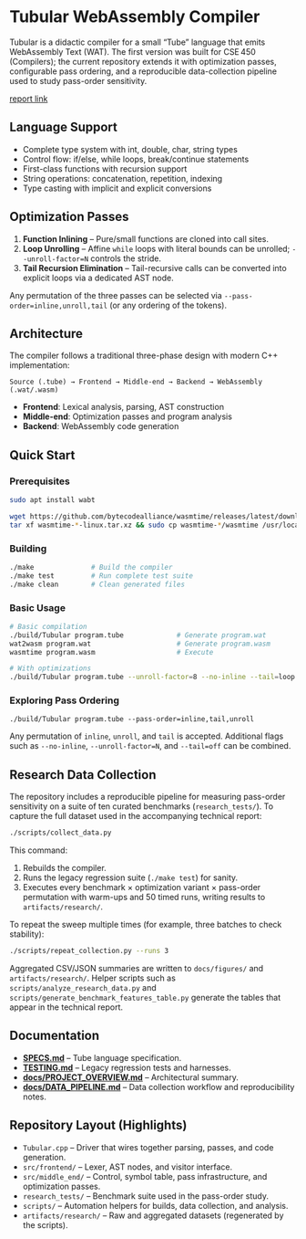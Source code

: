# Tubular WebAssembly Compiler

Tubular is a didactic compiler for a small “Tube” language that emits WebAssembly
Text (WAT). The first version was built for CSE 450 (Compilers); the current
repository extends it with optimization passes, configurable pass ordering, and a
reproducible data-collection pipeline used to study pass-order sensitivity.

[report link](https://drive.google.com/file/d/1l2euVHNgPHo4V_RDMbIrIy_qi7EYpVuD/view?usp=sharing)

## Language Support

- Complete type system with int, double, char, string types
- Control flow: if/else, while loops, break/continue statements
- First-class functions with recursion support
- String operations: concatenation, repetition, indexing
- Type casting with implicit and explicit conversions

## Optimization Passes

1. **Function Inlining** – Pure/small functions are cloned into call sites.
2. **Loop Unrolling** – Affine `while` loops with literal bounds can be unrolled; `--unroll-factor=N` controls the stride.
3. **Tail Recursion Elimination** – Tail-recursive calls can be converted into explicit loops via a dedicated AST node.

Any permutation of the three passes can be selected via
`--pass-order=inline,unroll,tail` (or any ordering of the tokens).

## Architecture

The compiler follows a traditional three-phase design with modern C++ implementation:

```
Source (.tube) → Frontend → Middle-end → Backend → WebAssembly (.wat/.wasm)
```

- **Frontend**: Lexical analysis, parsing, AST construction
- **Middle-end**: Optimization passes and program analysis
- **Backend**: WebAssembly code generation

## Quick Start

### Prerequisites

```bash
sudo apt install wabt

wget https://github.com/bytecodealliance/wasmtime/releases/latest/download/wasmtime-*-linux.tar.xz
tar xf wasmtime-*-linux.tar.xz && sudo cp wasmtime-*/wasmtime /usr/local/bin/
```

### Building

```bash
./make              # Build the compiler
./make test         # Run complete test suite
./make clean        # Clean generated files
```

### Basic Usage

```bash
# Basic compilation
./build/Tubular program.tube             # Generate program.wat
wat2wasm program.wat                     # Generate program.wasm
wasmtime program.wasm                    # Execute

# With optimizations
./build/Tubular program.tube --unroll-factor=8 --no-inline --tail=loop
```

### Exploring Pass Ordering

```
./build/Tubular program.tube --pass-order=inline,tail,unroll
```

Any permutation of `inline`, `unroll`, and `tail` is accepted. Additional flags
such as `--no-inline`, `--unroll-factor=N`, and `--tail=off` can be combined.

## Research Data Collection

The repository includes a reproducible pipeline for measuring pass-order
sensitivity on a suite of ten curated benchmarks (`research_tests/`). To capture
the full dataset used in the accompanying technical report:

```bash
./scripts/collect_data.py
```

This command:

1. Rebuilds the compiler.
2. Runs the legacy regression suite (`./make test`) for sanity.
3. Executes every benchmark × optimization variant × pass-order permutation with
   warm-ups and 50 timed runs, writing results to `artifacts/research/`.

To repeat the sweep multiple times (for example, three batches to check
stability):

```bash
./scripts/repeat_collection.py --runs 3
```

Aggregated CSV/JSON summaries are written to `docs/figures/` and
`artifacts/research/`. Helper scripts such as
`scripts/analyze_research_data.py` and
`scripts/generate_benchmark_features_table.py` generate the tables that appear
in the technical report.

## Documentation

- **[SPECS.md](SPECS.md)** – Tube language specification.
- **[TESTING.md](TESTING.md)** – Legacy regression tests and harnesses.
- **[docs/PROJECT_OVERVIEW.md](docs/PROJECT_OVERVIEW.md)** – Architectural summary.
- **[docs/DATA_PIPELINE.md](docs/DATA_PIPELINE.md)** – Data collection workflow and reproducibility notes.

## Repository Layout (Highlights)

- `Tubular.cpp` – Driver that wires together parsing, passes, and code generation.
- `src/frontend/` – Lexer, AST nodes, and visitor interface.
- `src/middle_end/` – Control, symbol table, pass infrastructure, and optimization passes.
- `research_tests/` – Benchmark suite used in the pass-order study.
- `scripts/` – Automation helpers for builds, data collection, and analysis.
- `artifacts/research/` – Raw and aggregated datasets (regenerated by the scripts).
